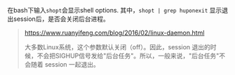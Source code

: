 在bash下输入`shopt`会显示shell options.
其中，`shopt | grep huponexit` 显示退出session后，是否会关闭后台进程。 

> https://www.ruanyifeng.com/blog/2016/02/linux-daemon.html
>
> 大多数Linux系统，这个参数默认关闭（off）。因此，session 退出的时候，不会把SIGHUP信号发给"后台任务"。所以，一般来说，"后台任务"不会随着 session 一起退出。
